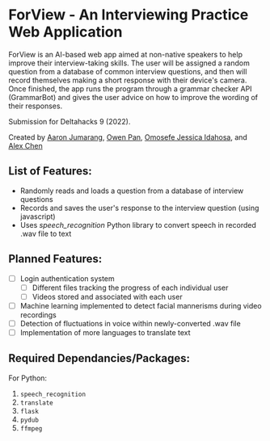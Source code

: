 # ForView - An Interviewing Practice Web Application

ForView is an AI-based web app aimed at non-native speakers to help improve their interview-taking skills. The user will be assigned a 
random question from a database of common interview questions, and then will record themselves making a short response with their device's camera. Once 
finished, the app runs the program through a grammar checker API (GrammarBot) and gives the user advice on how to improve the wording of their responses.

Submission for Deltahacks 9 (2022).

Created by [Aaron Jumarang](https://github.com/aaronjuma), [Owen Pan](https://github.com/Clowenp), [Omosefe Jessica Idahosa](https://github.com/ojaura), and [Alex Chen](https://github.com/alexchen2)

## List of Features:
- Randomly reads and loads a question from a database of interview questions
- Records and saves the user's response to the interview question (using javascript)
- Uses *speech_recognition* Python library to convert speech in recorded .wav file to text

## Planned Features:
- [ ] Login authentication system
  - [ ] Different files tracking the progress of each individual user
  - [ ] Videos stored and associated with each user
- [ ] Machine learning implemented to detect facial mannerisms during video recordings
- [ ] Detection of fluctuations in voice within newly-converted .wav file
- [ ] Implementation of more languages to translate text

## Required Dependancies/Packages:
For Python:
  1. ```speech_recognition```
  2. ```translate```
  3. ```flask```
  4. ```pydub```
  5. ```ffmpeg```
<!--  Add on more if necessary  -->

